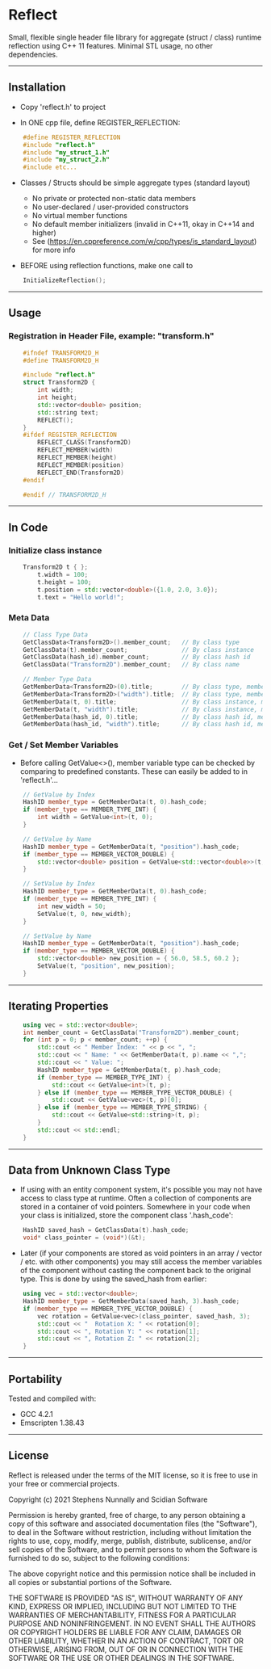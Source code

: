 # Reflect

Small, flexible single header file library for aggregate (struct / class) runtime reflection using C++ 11 features. Minimal STL usage, no other dependencies.

-----
## Installation
- Copy 'reflect.h' to project

- In ONE cpp file, define REGISTER_REFLECTION:
```cpp
    #define REGISTER_REFLECTION
    #include "reflect.h"
    #include "my_struct_1.h"
    #include "my_struct_2.h"
    #include etc...
```

- Classes / Structs should be simple aggregate types (standard layout)
    - No private or protected non-static data members
    - No user-declared / user-provided constructors 
    - No virtual member functions
    - No default member initializers (invalid in C++11, okay in C++14 and higher)
    - See (https://en.cppreference.com/w/cpp/types/is_standard_layout) for more info 

- BEFORE using reflection functions, make one call to 
```cpp
    InitializeReflection();
```


-----
## Usage
### Registration in Header File, example: "transform.h"
```cpp
    #ifndef TRANSFORM2D_H
    #define TRANSFORM2D_H

    #include "reflect.h"
    struct Transform2D {
        int width;        
        int height;
        std::vector<double> position;
        std::string text;
        REFLECT();
    }
    #ifdef REGISTER_REFLECTION
        REFLECT_CLASS(Transform2D)
        REFLECT_MEMBER(width)
        REFLECT_MEMBER(height)
        REFLECT_MEMBER(position)
        REFLECT_END(Transform2D)
    #endif

    #endif // TRANSFORM2D_H
```

-----
## In Code
### Initialize class instance
```cpp
    Transform2D t { };
        t.width = 100;
        t.height = 100;
        t.position = std::vector<double>({1.0, 2.0, 3.0});
        t.text = "Hello world!";
```
### Meta Data
```cpp
    // Class Type Data
    GetClassData<Transform2D>().member_count;   // By class type
    GetClassData(t).member_count;               // By class instance
    GetClassData(hash_id).member_count;         // By class hash id
    GetClassData("Transform2D").member_count;   // By class name

    // Member Type Data
    GetMemberData<Transform2D>(0).title;        // By class type, member index
    GetMemberData<Transform2D>("width").title;  // By class type, member name
    GetMemberData(t, 0).title;                  // By class instance, member index    
    GetMemberData(t, "width").title;            // By class instance, member name 
    GetMemberData(hash_id, 0).title;            // By class hash id, member index
    GetMemberData(hash_id, "width").title;      // By class hash id, member name 
```

### Get / Set Member Variables
- Before calling GetValue<>(), member variable type can be checked by comparing to predefined constants. These can easily be added to in 'reflect.h'...
```cpp
    // GetValue by Index
    HashID member_type = GetMemberData(t, 0).hash_code;
    if (member_type == MEMBER_TYPE_INT) {
        int width = GetValue<int>(t, 0);
    }

    // GetValue by Name
    HashID member_type = GetMemberData(t, "position").hash_code;
    if (member_type == MEMBER_VECTOR_DOUBLE) {
        std::vector<double> position = GetValue<std::vector<double>>(t, "position");
    }

    // SetValue by Index
    HashID member_type = GetMemberData(t, 0).hash_code;
    if (member_type == MEMBER_TYPE_INT) {
        int new_width = 50;
        SetValue(t, 0, new_width);
    }

    // SetValue by Name
    HashID member_type = GetMemberData(t, "position").hash_code;
    if (member_type == MEMBER_VECTOR_DOUBLE) {
        std::vector<double> new_position = { 56.0, 58.5, 60.2 };
        SetValue(t, "position", new_position);
    }
```

-----
## Iterating Properties
```cpp
    using vec = std::vector<double>;
    int member_count = GetClassData("Transform2D").member_count;
    for (int p = 0; p < member_count; ++p) {
        std::cout << " Member Index: " << p << ", ";
        std::cout << " Name: " << GetMemberData(t, p).name << ",";
        std::cout << " Value: ";
        HashID member_type = GetMemberData(t, p).hash_code;
        if (member_type == MEMBER_TYPE_INT) {
            std::cout << GetValue<int>(t, p);
        } else if (member_type == MEMBER_TYPE_VECTOR_DOUBLE) {
            std::cout << GetValue<vec>(t, p)[0];
        } else if (member_type == MEMBER_TYPE_STRING) {
            std::cout << GetValue<std::string>(t, p);
        }
        std::cout << std::endl;
    }
```

-----
## Data from Unknown Class Type
- If using with an entity component system, it's possible you may not have access to class type at runtime. Often a collection of components are stored in a container of void pointers. Somewhere in your code when your class is initialized, store the component class '.hash_code':
```cpp
    HashID saved_hash = GetClassData(t).hash_code;
    void* class_pointer = (void*)(&t);
```  
- Later (if your components are stored as void pointers in an array / vector / etc. with other components) you may still access the member variables of the component without casting the component back to the original type. This is done by using the saved_hash from earlier:
```cpp
    using vec = std::vector<double>;
    HashID member_type = GetMemberData(saved_hash, 3).hash_code;
    if (member_type == MEMBER_TYPE_VECTOR_DOUBLE) {
        vec rotation = GetValue<vec>(class_pointer, saved_hash, 3);
        std::cout << "  Rotation X: " << rotation[0];
        std::cout << ", Rotation Y: " << rotation[1];
        std::cout << ", Rotation Z: " << rotation[2];
    }
```

-----
## Portability

Tested and compiled with:
- GCC 4.2.1
- Emscripten 1.38.43

-----
## License

Reflect is released under the terms of the MIT license, so it is free to use in your free or commercial projects.

Copyright (c) 2021 Stephens Nunnally and Scidian Software

Permission is hereby granted, free of charge, to any person obtaining a copy
of this software and associated documentation files (the "Software"), to deal
in the Software without restriction, including without limitation the rights
to use, copy, modify, merge, publish, distribute, sublicense, and/or sell
copies of the Software, and to permit persons to whom the Software is
furnished to do so, subject to the following conditions:

The above copyright notice and this permission notice shall be included in
all copies or substantial portions of the Software.

THE SOFTWARE IS PROVIDED "AS IS", WITHOUT WARRANTY OF ANY KIND, EXPRESS OR
IMPLIED, INCLUDING BUT NOT LIMITED TO THE WARRANTIES OF MERCHANTABILITY,
FITNESS FOR A PARTICULAR PURPOSE AND NONINFRINGEMENT. IN NO EVENT SHALL THE
AUTHORS OR COPYRIGHT HOLDERS BE LIABLE FOR ANY CLAIM, DAMAGES OR OTHER
LIABILITY, WHETHER IN AN ACTION OF CONTRACT, TORT OR OTHERWISE, ARISING FROM,
OUT OF OR IN CONNECTION WITH THE SOFTWARE OR THE USE OR OTHER DEALINGS IN
THE SOFTWARE.